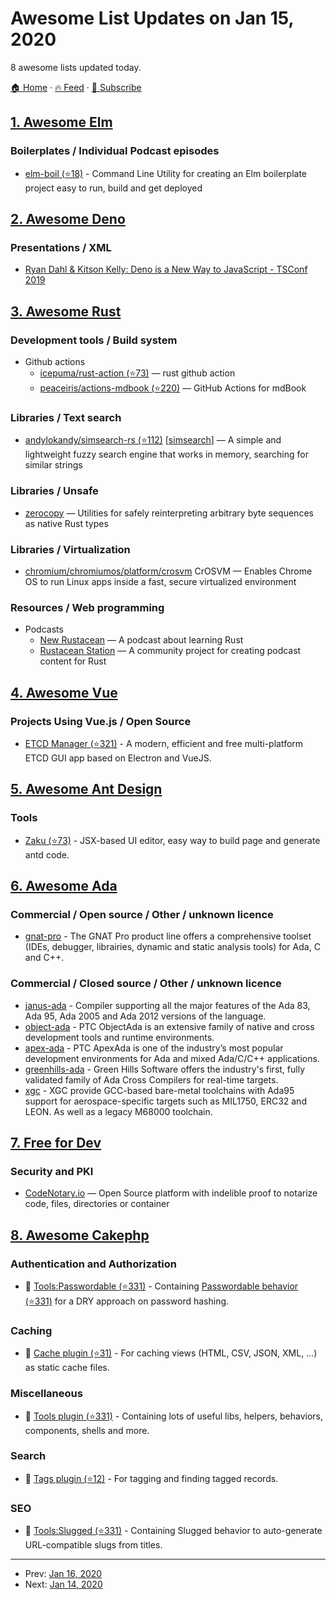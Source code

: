 # Awesome List Updates on Jan 15, 2020

8 awesome lists updated today.

[🏠 Home](/README.md) · [🔥 Feed](https://test.trackawesomelist.com/feed.xml) · [📮 Subscribe](https://trackawesomelist.us17.list-manage.com/subscribe?u=d2f0117aa829c83a63ec63c2f&id=36a103854c)



## [1. Awesome Elm](/content/sporto/awesome-elm/README.md)

### Boilerplates / Individual Podcast episodes

*   [elm-boil (⭐18)](https://github.com/GioPat/elm-boil) - Command Line Utility for creating an Elm boilerplate project easy to run, build and get deployed

## [2. Awesome Deno](/content/denolib/awesome-deno/README.md)

### Presentations / XML

*   [Ryan Dahl & Kitson Kelly: Deno is a New Way to JavaScript - TSConf 2019](https://www.youtube.com/watch?v=1gIiZfSbEAE)

## [3. Awesome Rust](/content/rust-unofficial/awesome-rust/README.md)

### Development tools / Build system

*   Github actions
    *   [icepuma/rust-action (⭐73)](https://github.com/icepuma/rust-action) — rust github action
    *   [peaceiris/actions-mdbook (⭐220)](https://github.com/peaceiris/actions-mdbook) — GitHub Actions for mdBook

### Libraries / Text search

*   [andylokandy/simsearch-rs (⭐112)](https://github.com/andylokandy/simsearch-rs) \[[simsearch](https://crates.io/crates/simsearch)] — A simple and lightweight fuzzy search engine that works in memory, searching for similar strings

### Libraries / Unsafe

*   [zerocopy](https://crates.io/crates/zerocopy) — Utilities for safely reinterpreting arbitrary byte sequences as native Rust types

### Libraries / Virtualization

*   [chromium/chromiumos/platform/crosvm](https://chromium.googlesource.com/chromiumos/platform/crosvm/) CrOSVM — Enables Chrome OS to run Linux apps inside a fast, secure virtualized environment

### Resources / Web programming

*   Podcasts
    *   [New Rustacean](https://newrustacean.com) — A podcast about learning Rust
    *   [Rustacean Station](https://rustacean-station.org/) — A community project for creating podcast content for Rust

## [4. Awesome Vue](/content/vuejs/awesome-vue/README.md)

### Projects Using Vue.js / Open Source

*   [ETCD Manager (⭐321)](https://github.com/icellmobilsoft/etcdmanager) - A modern, efficient and free multi-platform ETCD GUI app based on Electron and VueJS.

## [5. Awesome Ant Design](/content/websemantics/awesome-ant-design/README.md)

### Tools

*   [Zaku (⭐73)](https://github.com/limichange/zaku) - JSX-based UI editor, easy way to build page and generate antd code.

## [6. Awesome Ada](/content/ohenley/awesome-ada/README.md)

### Commercial / Open source / Other / unknown licence

*   [gnat-pro](https://www.adacore.com/gnatpro) - The GNAT Pro product line offers a comprehensive toolset (IDEs, debugger, librairies, dynamic and static analysis tools) for Ada, C and C++.

### Commercial / Closed source / Other / unknown licence

*   [janus-ada](http://www.rrsoftware.com/html/prodinf/janus95/j-ada95.htm) - Compiler supporting all the major features of the Ada 83, Ada 95, Ada 2005 and Ada 2012 versions of the language.
*   [object-ada](https://www.ptc.com/en/products/developer-tools/objectada) - PTC ObjectAda is an extensive family of native and cross development tools and runtime environments.
*   [apex-ada](https://www.ptc.com/en/products/developer-tools/apexada) - PTC ApexAda is one of the industry’s most popular development environments for Ada and mixed Ada/C/C++ applications.
*   [greenhills-ada](https://www.ghs.com/products/ada_optimizing_compilers.html) - Green Hills Software offers the industry's first, fully validated family of Ada Cross Compilers for real-time targets.
*   [xgc](http://www.xgc.com/) - XGC provide GCC-based bare-metal toolchains with Ada95 support for aerospace-specific targets such as MIL1750, ERC32 and LEON. As well as a legacy M68000 toolchain.

## [7. Free for Dev](/content/ripienaar/free-for-dev/README.md)

### Security and PKI

*   [CodeNotary.io](https://www.codenotary.io/) — Open Source platform with indelible proof to notarize code, files, directories or container

## [8. Awesome Cakephp](/content/FriendsOfCake/awesome-cakephp/README.md)

### Authentication and Authorization

*   :strawberry: [Tools:Passwordable (⭐331)](https://github.com/dereuromark/cakephp-tools) - Containing [Passwordable behavior (⭐331)](https://github.com/dereuromark/cakephp-tools/blob/master/docs/Behavior/Passwordable.md) for a DRY approach on password hashing.

### Caching

*   :strawberry: [Cache plugin (⭐31)](https://github.com/dereuromark/cakephp-cache) - For caching views (HTML, CSV, JSON, XML, ...) as static cache files.

### Miscellaneous

*   :strawberry: [Tools plugin (⭐331)](https://github.com/dereuromark/cakephp-tools) - Containing lots of useful libs, helpers, behaviors, components, shells and more.

### Search

*   :strawberry: [Tags plugin (⭐12)](https://github.com/dereuromark/cakephp-tags) - For tagging and finding tagged records.

### SEO

*   :strawberry: [Tools:Slugged (⭐331)](https://github.com/dereuromark/cakephp-tools) - Containing Slugged behavior to auto-generate URL-compatible slugs from titles.

---

- Prev: [Jan 16, 2020](/content/2020/01/16/README.md)
- Next: [Jan 14, 2020](/content/2020/01/14/README.md)
